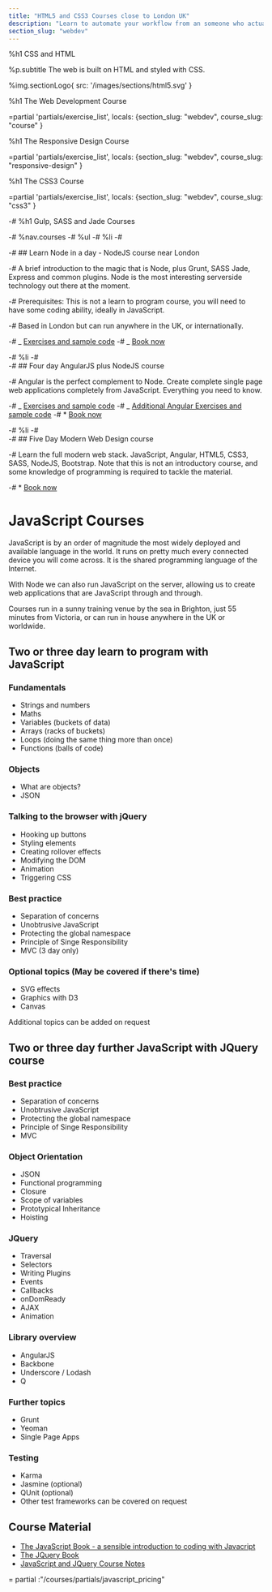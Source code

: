 ```yaml
---
title: "HTML5 and CSS3 Courses close to London UK"
description: "Learn to automate your workflow from an someone who actually uses it. Live coding, Q&A,practical workshops, deep theory and lots of real world exercises."
section_slug: "webdev"
---
```


%h1 CSS and HTML

%p.subtitle
The web is built on HTML and styled with CSS.

%img.sectionLogo{ src: '/images/sections/html5.svg' }

%h1 The Web Development Course

=partial 'partials/exercise_list', locals: {section_slug: "webdev", course_slug: "course" }

%h1 The Responsive Design Course

=partial 'partials/exercise_list', locals: {section_slug: "webdev", course_slug: "responsive-design" }

%h1 The CSS3 Course

=partial 'partials/exercise_list', locals: {section_slug: "webdev", course_slug: "css3" }

-# %h1 Gulp, SASS and Jade Courses

-# %nav.courses
-# %ul
-# %li
-#

-# ## Learn Node in a day - NodeJS course near London

-# A brief introduction to the magic that is Node, plus Grunt, SASS Jade, Express and common plugins. Node is the most interesting serverside technology out there at the moment.

-# Prerequisites: This is not a learn to program course, you will need to have some coding ability, ideally in JavaScript.

-# Based in London but can run anywhere in the UK, or internationally.

-# _ [Exercises and sample code](/node/course/exercises/)
-# _ [Book now](mailto:hello@nicholasjohnson.com)

-# %li
-#  
-# ## Four day AngularJS plus NodeJS course

-# Angular is the perfect complement to Node. Create complete single page web applications completely from JavaScript. Everything you need to know.

-# _ [Exercises and sample code](/node/course/exercises/)
-# _ [Additional Angular Exercises and sample code](/angular/course/exercises/)
-# \* [Book now](mailto:hello@nicholasjohnson.com)

-# %li
-#  
-# ## Five Day Modern Web Design course

-# Learn the full modern web stack. JavaScript, Angular, HTML5, CSS3, SASS, NodeJS, Bootstrap. Note that this is not an introductory course, and some knowledge of programming is required to tackle the material.

-# \* [Book now](mailto:hello@nicholasjohnson.com)

# JavaScript Courses

JavaScript is by an order of magnitude the most widely deployed and available language in the world. It runs on pretty much every connected device you will come across. It is the shared programming language of the Internet.

With Node we can also run JavaScript on the server, allowing us to create web applications that are JavaScript through and through.

Courses run in a sunny training venue by the sea in Brighton, just 55 minutes from Victoria, or can run in house anywhere in the UK or worldwide.

## Two or three day learn to program with JavaScript

### Fundamentals

- Strings and numbers
- Maths
- Variables (buckets of data)
- Arrays (racks of buckets)
- Loops (doing the same thing more than once)
- Functions (balls of code)

### Objects

- What are objects?
- JSON

### Talking to the browser with jQuery

- Hooking up buttons
- Styling elements
- Creating rollover effects
- Modifying the DOM
- Animation
- Triggering CSS

### Best practice

- Separation of concerns
- Unobtrusive JavaScript
- Protecting the global namespace
- Principle of Singe Responsibility
- MVC (3 day only)

### Optional topics (May be covered if there's time)

- SVG effects
- Graphics with D3
- Canvas

Additional topics can be added on request

## Two or three day further JavaScript with JQuery course

### Best practice

- Separation of concerns
- Unobtrusive JavaScript
- Protecting the global namespace
- Principle of Singe Responsibility
- MVC

### Object Orientation

- JSON
- Functional programming
- Closure
- Scope of variables
- Prototypical Inheritance
- Hoisting

### JQuery

- Traversal
- Selectors
- Writing Plugins
- Events
- Callbacks
- onDomReady
- AJAX
- Animation

### Library overview

- AngularJS
- Backbone
- Underscore / Lodash
- Q

### Further topics

- Grunt
- Yeoman
- Single Page Apps

### Testing

- Karma
- Jasmine (optional)
- QUnit (optional)
- Other test frameworks can be covered on request

## Course Material

- [The JavaScript Book - a sensible introduction to coding with Javacript](/javascript-book)
- [The JQuery Book](/jquery-book)
- [JavaScript and JQuery Course Notes](/courses/javascript/exercises)

= partial :"/courses/partials/javascript_pricing"
